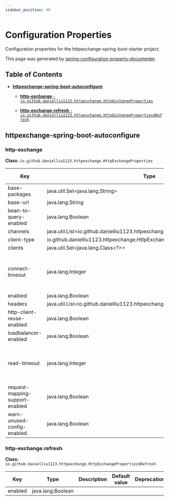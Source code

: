 ```yaml
---
sidebar_position: 40
---
```


# Configuration Properties

Configuration properties for the httpexchange-spring-boot-starter project.

This page was generated by [spring-configuration-property-documenter](https://github.com/rodnansol/spring-configuration-property-documenter/blob/master/docs/modules/ROOT/pages/gradle-plugin.adoc).

## Table of Contents
* [**httpexchange-spring-boot-autoconfigure**](#httpexchange-spring-boot-autoconfigure)
  * [**http-exchange** - `io.github.danielliu1123.httpexchange.HttpExchangeProperties`](#http-exchange)

  * [**http-exchange.refresh** - `io.github.danielliu1123.httpexchange.HttpExchangeProperties$Refresh`](#http-exchange.refresh)

## httpexchange-spring-boot-autoconfigure
### http-exchange
**Class:** `io.github.danielliu1123.httpexchange.HttpExchangeProperties`

|Key|Type|Description|Default value|Deprecation|
|---|----|-----------|-------------|-----------|
| base-packages| java.util.Set&lt;java.lang.String&gt;| | | | 
| base-url| java.lang.String| | | | 
| bean-to-query-enabled| java.lang.Boolean| | | | 
| channels| java.util.List&lt;io.github.danielliu1123.httpexchange.HttpExchangeProperties$Channel&gt;| | | | 
| client-type| io.github.danielliu1123.httpexchange.HttpExchangeProperties$ClientType| | | | 
| clients| java.util.Set&lt;java.lang.Class&lt;?&gt;&gt;| | | | 
| connect-timeout| java.lang.Integer| | | Reason: Use &#x27;spring.http.client.connect-timeout&#x27; instead, use for replacement: spring.http.client.connect-timeout| 
| enabled| java.lang.Boolean| | | | 
| headers| java.util.List&lt;io.github.danielliu1123.httpexchange.HttpExchangeProperties$Header&gt;| | | | 
| http-client-reuse-enabled| java.lang.Boolean| | | | 
| loadbalancer-enabled| java.lang.Boolean| | | | 
| read-timeout| java.lang.Integer| | | Reason: Use &#x27;spring.http.client.read-timeout&#x27; instead, use for replacement: spring.http.client.read-timeout| 
| request-mapping-support-enabled| java.lang.Boolean| | | | 
| warn-unused-config-enabled| java.lang.Boolean| | | | 
### http-exchange.refresh
**Class:** `io.github.danielliu1123.httpexchange.HttpExchangeProperties$Refresh`

|Key|Type|Description|Default value|Deprecation|
|---|----|-----------|-------------|-----------|
| enabled| java.lang.Boolean| | | | 

